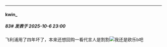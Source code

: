 ﻿
*****

####  kwin_  
##### 83#       发表于 2025-10-6 23:00

飞利浦用了四年坏了，本来还想回购一看代言人是割割<img src="https://static.stage1st.com/image/smiley/face2017/213.gif" referrerpolicy="no-referrer">我还是欧乐b吧

